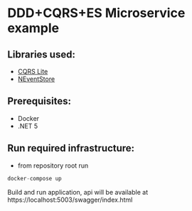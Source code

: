 # DDD+CQRS+ES Microservice example

## Libraries used:
- [CQRS Lite](https://github.com/gautema/CQRSlite)
- [NEventStore](https://github.com/NEventStore/NEventStore)

## Prerequisites:

- Docker
- .NET 5

## Run required infrastructure:

- from repository root run

```c#
docker-compose up
```
 Build and run application, api will be available at https://localhost:5003/swagger/index.html